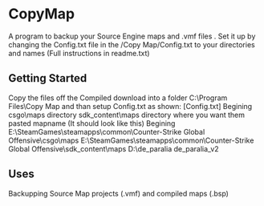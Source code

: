 # CopyMap
A program to backup your Source Engine maps and .vmf files . Set it up by changing the Config.txt file in the /Copy Map/Config.txt to your directories and names (Full instructions in readme.txt)

## Getting Started
Copy the files off the Compiled download into a folder C:\Program Files\Copy Map and than setup Config.txt as shown:
[Config.txt]
Begining
csgo\maps directory
sdk_content\maps
directory where you want them pasted
mapname
(It should look like this)
Begining
E:\SteamGames\steamapps\common\Counter-Strike Global Offensive\csgo\maps
E:\SteamGames\steamapps\common\Counter-Strike Global Offensive\sdk_content\maps
D:\de_paralia
de_paralia_v2

## Uses
Backupping Source Map projects (.vmf) and compiled maps (.bsp)
